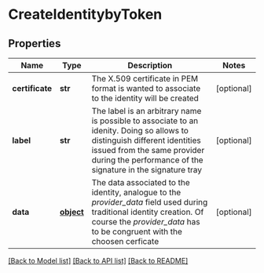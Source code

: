 # CreateIdentitybyToken

## Properties
Name | Type | Description | Notes
------------ | ------------- | ------------- | -------------
**certificate** | **str** | The X.509 certificate in PEM format is wanted to associate to the identity will be created | [optional] 
**label** | **str** | The label is an arbitrary name is possible to associate to an idenity. Doing so allows to distinguish different identities issued from the same provider during the performance of the signature in the signature tray | [optional] 
**data** | [**object**](.md) | The data associated to the identity, analogue to the _provider_data_ field used during traditional identity creation. Of course the _provider_data_ has to be congruent with the choosen cerficate  | [optional] 

[[Back to Model list]](../README.md#documentation-for-models) [[Back to API list]](../README.md#documentation-for-api-endpoints) [[Back to README]](../README.md)


